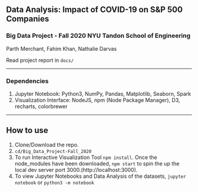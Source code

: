 ##  Data Analysis: Impact of COVID-19 on S&P 500 Companies
### Big Data Project - Fall 2020 NYU Tandon School of Engineering
Parth Merchant, Fahim Khan, Nathalie Darvas

Read project report in ```docs/```

-------------------------------------------------------------------------------------------
### Dependencies
1. Jupyter Notebook: Python3, NumPy, Pandas, Matplotlib, Seaborn, Spark
2. Visualization Interface: NodeJS, npm (Node Package Manager), D3, recharts, colorbrewer
-------------------------------------------------------------------------------------------

## How to use
1. Clone/Download the repo.
2. ``` cd/Big_Data_Project-Fall_2020 ```
3. To run Interactive Visualization Tool ``` npm install ```. Once the node_modules have been downloaded, ``` npm start ``` to spin the up the local dev server port 3000.(http://localhost:3000).
4. To view Jupyter Notebooks and Data Analysis of the datasets, ``` jupyter notebook ``` or ``` python3 -m notebook ```
